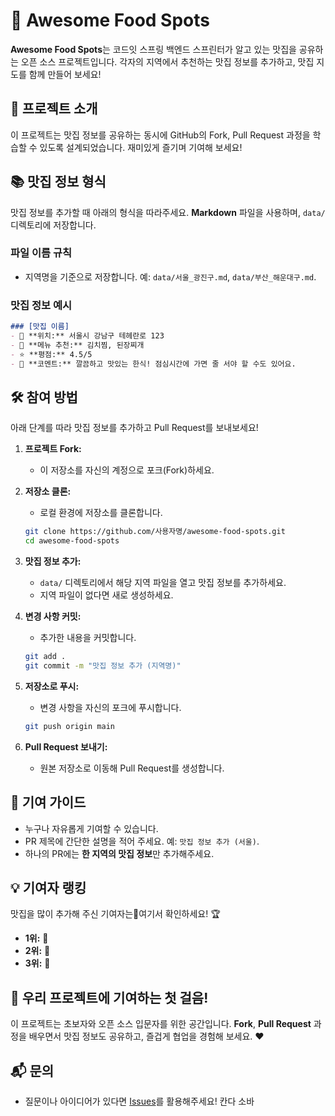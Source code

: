 # 🍴 Awesome Food Spots

**Awesome Food Spots**는 코드잇 스프링 백엔드 스프린터가 알고 있는 맛집을 공유하는 오픈 소스 프로젝트입니다. 각자의 지역에서 추천하는 맛집 정보를 추가하고, 맛집 지도를 함께 만들어 보세요! 


## 🚀 프로젝트 소개

이 프로젝트는 맛집 정보를 공유하는 동시에 GitHub의 Fork, Pull Request 과정을 학습할 수 있도록 설계되었습니다. 재미있게 즐기며 기여해 보세요!



## 📚 맛집 정보 형식

맛집 정보를 추가할 때 아래의 형식을 따라주세요. **Markdown** 파일을 사용하며, `data/` 디렉토리에 저장합니다.

### 파일 이름 규칙
- 지역명을 기준으로 저장합니다. 예: `data/서울_광진구.md`, `data/부산_해운대구.md`.

### 맛집 정보 예시
```markdown
### [맛집 이름]
- 📍 **위치:** 서울시 강남구 테헤란로 123
- 🍴 **메뉴 추천:** 김치찜, 된장찌개
- ⭐ **평점:** 4.5/5
- 💬 **코멘트:** 깔끔하고 맛있는 한식! 점심시간에 가면 줄 서야 할 수도 있어요.
```

## 🛠️ 참여 방법

아래 단계를 따라 맛집 정보를 추가하고 Pull Request를 보내보세요!

1. **프로젝트 Fork:**
   - 이 저장소를 자신의 계정으로 포크(Fork)하세요.

2. **저장소 클론:**
   - 로컬 환경에 저장소를 클론합니다.
   ```bash
   git clone https://github.com/사용자명/awesome-food-spots.git
   cd awesome-food-spots
   ```

3. **맛집 정보 추가:**
   - `data/` 디렉토리에서 해당 지역 파일을 열고 맛집 정보를 추가하세요.
   - 지역 파일이 없다면 새로 생성하세요.

4. **변경 사항 커밋:**
   - 추가한 내용을 커밋합니다.
   ```bash
   git add .
   git commit -m "맛집 정보 추가 (지역명)"
   ```

5. **저장소로 푸시:**
   - 변경 사항을 자신의 포크에 푸시합니다.
   ```bash
   git push origin main
   ```

6. **Pull Request 보내기:**
   - 원본 저장소로 이동해 Pull Request를 생성합니다.


## 🌟 기여 가이드

- 누구나 자유롭게 기여할 수 있습니다.
- PR 제목에 간단한 설명을 적어 주세요. 예: `맛집 정보 추가 (서울)`.
- 하나의 PR에는 **한 지역의 맛집 정보**만 추가해주세요.


## 💡 기여자 랭킹

맛집을 많이 추가해 주신 기여자는여기서 확인하세요! 🏆

- **1위:** 🥇
- **2위:** 🥈
- **3위:** 🥉


## 🎉 우리 프로젝트에 기여하는 첫 걸음!

이 프로젝트는 초보자와 오픈 소스 입문자를 위한 공간입니다. **Fork**, **Pull Request** 과정을 배우면서 맛집 정보도 공유하고, 즐겁게 협업을 경험해 보세요. ❤️


## 📬 문의

- 질문이나 아이디어가 있다면 [Issues](https://github.com/codeit-bootcamp-spring/awesome-food-spots/issues)를 활용해주세요!
칸다 소바
